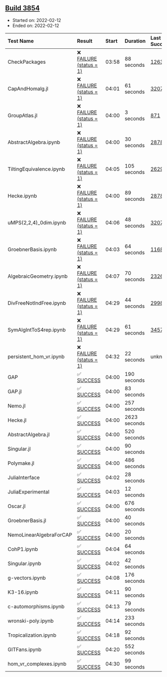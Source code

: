 ## [Build 3854](https://oscarci.mathematik.uni-kl.de/job/oscar-stable/3854/)

* Started on: 2022-02-12
* Ended on: 2022-02-12

| Test Name    | Result | Start | Duration | Last Success | First Failure |
|:-------------|:-------|:------|:---------|:-------------|:--------------|
| CheckPackages | ❌ [FAILURE (status = 1)](https://oscarci.mathematik.uni-kl.de/job/oscar-stable/3854/artifact/logs/build-3854/CheckPackages.log) | 03:58 | 88 seconds | [1263](https://oscarci.mathematik.uni-kl.de/job/oscar-stable/1263/) | [1264](https://oscarci.mathematik.uni-kl.de/job/oscar-stable/1264/) |
| CapAndHomalg.jl | ❌ [FAILURE (status = 1)](https://oscarci.mathematik.uni-kl.de/job/oscar-stable/3854/artifact/logs/build-3854/CapAndHomalg.jl.log) | 04:01 | 61 seconds | [3207](https://oscarci.mathematik.uni-kl.de/job/oscar-stable/3207/) | [3208](https://oscarci.mathematik.uni-kl.de/job/oscar-stable/3208/) |
| GroupAtlas.jl | ❌ [FAILURE (status = 1)](https://oscarci.mathematik.uni-kl.de/job/oscar-stable/3854/artifact/logs/build-3854/GroupAtlas.jl.log) | 04:00 | 3 seconds | [871](https://oscarci.mathematik.uni-kl.de/job/oscar-stable/871/) | [872](https://oscarci.mathematik.uni-kl.de/job/oscar-stable/872/) |
| AbstractAlgebra.ipynb | ❌ [FAILURE (status = 1)](https://oscarci.mathematik.uni-kl.de/job/oscar-stable/3854/artifact/logs/build-3854/AbstractAlgebra.ipynb.log) | 04:00 | 30 seconds | [2878](https://oscarci.mathematik.uni-kl.de/job/oscar-stable/2878/) | [2879](https://oscarci.mathematik.uni-kl.de/job/oscar-stable/2879/) |
| TiltingEquivalence.ipynb | ❌ [FAILURE (status = 1)](https://oscarci.mathematik.uni-kl.de/job/oscar-stable/3854/artifact/logs/build-3854/TiltingEquivalence.ipynb.log) | 04:05 | 105 seconds | [2629](https://oscarci.mathematik.uni-kl.de/job/oscar-stable/2629/) | [2630](https://oscarci.mathematik.uni-kl.de/job/oscar-stable/2630/) |
| Hecke.ipynb | ❌ [FAILURE (status = 1)](https://oscarci.mathematik.uni-kl.de/job/oscar-stable/3854/artifact/logs/build-3854/Hecke.ipynb.log) | 04:00 | 89 seconds | [2878](https://oscarci.mathematik.uni-kl.de/job/oscar-stable/2878/) | [2879](https://oscarci.mathematik.uni-kl.de/job/oscar-stable/2879/) |
| uMPS(2,2,4)_0dim.ipynb | ❌ [FAILURE (status = 1)](https://oscarci.mathematik.uni-kl.de/job/oscar-stable/3854/artifact/logs/build-3854/uMPS-2-2-4-_0dim.ipynb.log) | 04:06 | 48 seconds | [3207](https://oscarci.mathematik.uni-kl.de/job/oscar-stable/3207/) | [3208](https://oscarci.mathematik.uni-kl.de/job/oscar-stable/3208/) |
| GroebnerBasis.ipynb | ❌ [FAILURE (status = 1)](https://oscarci.mathematik.uni-kl.de/job/oscar-stable/3854/artifact/logs/build-3854/GroebnerBasis.ipynb.log) | 04:03 | 64 seconds | [1168](https://oscarci.mathematik.uni-kl.de/job/oscar-stable/1168/) | [1169](https://oscarci.mathematik.uni-kl.de/job/oscar-stable/1169/) |
| AlgebraicGeometry.ipynb | ❌ [FAILURE (status = 1)](https://oscarci.mathematik.uni-kl.de/job/oscar-stable/3854/artifact/logs/build-3854/AlgebraicGeometry.ipynb.log) | 04:07 | 70 seconds | [2326](https://oscarci.mathematik.uni-kl.de/job/oscar-stable/2326/) | [2327](https://oscarci.mathematik.uni-kl.de/job/oscar-stable/2327/) |
| DivFreeNotIndFree.ipynb | ❌ [FAILURE (status = 1)](https://oscarci.mathematik.uni-kl.de/job/oscar-stable/3854/artifact/logs/build-3854/DivFreeNotIndFree.ipynb.log) | 04:29 | 44 seconds | [2998](https://oscarci.mathematik.uni-kl.de/job/oscar-stable/2998/) | [2999](https://oscarci.mathematik.uni-kl.de/job/oscar-stable/2999/) |
| SymAlgIntToS4rep.ipynb | ❌ [FAILURE (status = 1)](https://oscarci.mathematik.uni-kl.de/job/oscar-stable/3854/artifact/logs/build-3854/SymAlgIntToS4rep.ipynb.log) | 04:29 | 61 seconds | [3457](https://oscarci.mathematik.uni-kl.de/job/oscar-stable/3457/) | [3458](https://oscarci.mathematik.uni-kl.de/job/oscar-stable/3458/) |
| persistent_hom_vr.ipynb | ❌ [FAILURE (status = 1)](https://oscarci.mathematik.uni-kl.de/job/oscar-stable/3854/artifact/logs/build-3854/persistent_hom_vr.ipynb.log) | 04:32 | 22 seconds | unknown | unknown |
| GAP | ✅ [SUCCESS](https://oscarci.mathematik.uni-kl.de/job/oscar-stable/3854/artifact/logs/build-3854/GAP.log) | 04:00 | 190 seconds |  |  |
| GAP.jl | ✅ [SUCCESS](https://oscarci.mathematik.uni-kl.de/job/oscar-stable/3854/artifact/logs/build-3854/GAP.jl.log) | 04:00 | 83 seconds |  |  |
| Nemo.jl | ✅ [SUCCESS](https://oscarci.mathematik.uni-kl.de/job/oscar-stable/3854/artifact/logs/build-3854/Nemo.jl.log) | 04:00 | 257 seconds |  |  |
| Hecke.jl | ✅ [SUCCESS](https://oscarci.mathematik.uni-kl.de/job/oscar-stable/3854/artifact/logs/build-3854/Hecke.jl.log) | 04:00 | 2623 seconds |  |  |
| AbstractAlgebra.jl | ✅ [SUCCESS](https://oscarci.mathematik.uni-kl.de/job/oscar-stable/3854/artifact/logs/build-3854/AbstractAlgebra.jl.log) | 04:00 | 520 seconds |  |  |
| Singular.jl | ✅ [SUCCESS](https://oscarci.mathematik.uni-kl.de/job/oscar-stable/3854/artifact/logs/build-3854/Singular.jl.log) | 04:00 | 90 seconds |  |  |
| Polymake.jl | ✅ [SUCCESS](https://oscarci.mathematik.uni-kl.de/job/oscar-stable/3854/artifact/logs/build-3854/Polymake.jl.log) | 04:00 | 486 seconds |  |  |
| JuliaInterface | ✅ [SUCCESS](https://oscarci.mathematik.uni-kl.de/job/oscar-stable/3854/artifact/logs/build-3854/JuliaInterface.log) | 04:02 | 28 seconds |  |  |
| JuliaExperimental | ✅ [SUCCESS](https://oscarci.mathematik.uni-kl.de/job/oscar-stable/3854/artifact/logs/build-3854/JuliaExperimental.log) | 04:03 | 12 seconds |  |  |
| Oscar.jl | ✅ [SUCCESS](https://oscarci.mathematik.uni-kl.de/job/oscar-stable/3854/artifact/logs/build-3854/Oscar.jl.log) | 04:00 | 676 seconds |  |  |
| GroebnerBasis.jl | ✅ [SUCCESS](https://oscarci.mathematik.uni-kl.de/job/oscar-stable/3854/artifact/logs/build-3854/GroebnerBasis.jl.log) | 04:00 | 40 seconds |  |  |
| NemoLinearAlgebraForCAP | ✅ [SUCCESS](https://oscarci.mathematik.uni-kl.de/job/oscar-stable/3854/artifact/logs/build-3854/NemoLinearAlgebraForCAP.log) | 04:00 | 20 seconds |  |  |
| CohP1.ipynb | ✅ [SUCCESS](https://oscarci.mathematik.uni-kl.de/job/oscar-stable/3854/artifact/logs/build-3854/CohP1.ipynb.log) | 04:04 | 64 seconds |  |  |
| Singular.ipynb | ✅ [SUCCESS](https://oscarci.mathematik.uni-kl.de/job/oscar-stable/3854/artifact/logs/build-3854/Singular.ipynb.log) | 04:02 | 42 seconds |  |  |
| g-vectors.ipynb | ✅ [SUCCESS](https://oscarci.mathematik.uni-kl.de/job/oscar-stable/3854/artifact/logs/build-3854/g-vectors.ipynb.log) | 04:08 | 176 seconds |  |  |
| K3-16.ipynb | ✅ [SUCCESS](https://oscarci.mathematik.uni-kl.de/job/oscar-stable/3854/artifact/logs/build-3854/K3-16.ipynb.log) | 04:11 | 90 seconds |  |  |
| c-automorphisms.ipynb | ✅ [SUCCESS](https://oscarci.mathematik.uni-kl.de/job/oscar-stable/3854/artifact/logs/build-3854/c-automorphisms.ipynb.log) | 04:13 | 79 seconds |  |  |
| wronski-poly.ipynb | ✅ [SUCCESS](https://oscarci.mathematik.uni-kl.de/job/oscar-stable/3854/artifact/logs/build-3854/wronski-poly.ipynb.log) | 04:14 | 233 seconds |  |  |
| Tropicalization.ipynb | ✅ [SUCCESS](https://oscarci.mathematik.uni-kl.de/job/oscar-stable/3854/artifact/logs/build-3854/Tropicalization.ipynb.log) | 04:18 | 92 seconds |  |  |
| GITFans.ipynb | ✅ [SUCCESS](https://oscarci.mathematik.uni-kl.de/job/oscar-stable/3854/artifact/logs/build-3854/GITFans.ipynb.log) | 04:20 | 552 seconds |  |  |
| hom_vr_complexes.ipynb | ✅ [SUCCESS](https://oscarci.mathematik.uni-kl.de/job/oscar-stable/3854/artifact/logs/build-3854/hom_vr_complexes.ipynb.log) | 04:30 | 99 seconds |  |  |

